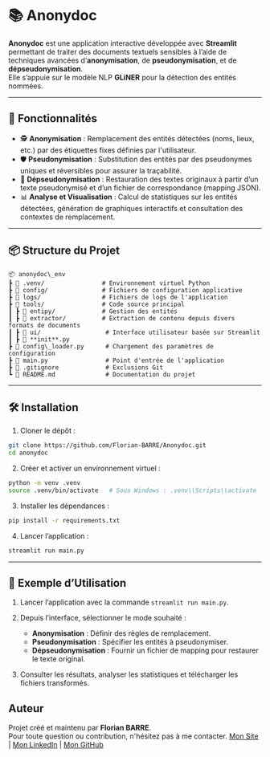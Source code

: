 # 📚 Anonydoc

**Anonydoc** est une application interactive développée avec **Streamlit** permettant de traiter des documents textuels
sensibles à l’aide de techniques avancées d’**anonymisation**, de **pseudonymisation**, et de **dépseudonymisation**.  
Elle s’appuie sur le modèle NLP **GLiNER** pour la détection des entités nommées.

---

## 🚀 Fonctionnalités

- 🕵️ **Anonymisation** : Remplacement des entités détectées (noms, lieux, etc.) par des étiquettes fixes définies par
  l'utilisateur.
- 🛡️ **Pseudonymisation** : Substitution des entités par des pseudonymes uniques et réversibles pour assurer la
  traçabilité.
- 🔄 **Dépseudonymisation** : Restauration des textes originaux à partir d’un texte pseudonymisé et d’un fichier de
  correspondance (mapping JSON).
- 📊 **Analyse et Visualisation** : Calcul de statistiques sur les entités détectées, génération de graphiques
  interactifs et consultation des contextes de remplacement.

---

## 📦 Structure du Projet

```
📦 anonydoc\_env
┣ 📂 .venv/                # Environnement virtuel Python
┣ 📂 config/               # Fichiers de configuration applicative
┣ 📂 logs/                 # Fichiers de logs de l'application
┣ 📂 tools/                # Code source principal
┃ ┣ 📂 entipy/             # Gestion des entités
┃ ┣ 📂 extractor/          # Extraction de contenu depuis divers formats de documents
┃ ┣ 📂 ui/                  # Interface utilisateur basée sur Streamlit
┃ ┣ 📄 **init**.py
┣ 📄 config\_loader.py      # Chargement des paramètres de configuration
┣ 📄 main.py                # Point d'entrée de l'application
┣ 📄 .gitignore             # Exclusions Git
┗ 📄 README.md              # Documentation du projet
```

---

## 🛠️ Installation

1. Cloner le dépôt :

```bash
git clone https://github.com/Florian-BARRE/Anonydoc.git
cd anonydoc
```

2. Créer et activer un environnement virtuel :

```bash
python -m venv .venv
source .venv/bin/activate   # Sous Windows : .venv\\Scripts\\activate
```

3. Installer les dépendances :

```bash
pip install -r requirements.txt
```

4. Lancer l’application :

```bash
streamlit run main.py
```

---

## 📖 Exemple d’Utilisation

1. Lancer l’application avec la commande `streamlit run main.py`.
2. Depuis l’interface, sélectionner le mode souhaité :

    * **Anonymisation** : Définir des règles de remplacement.
    * **Pseudonymisation** : Spécifier les entités à pseudonymiser.
    * **Dépseudonymisation** : Fournir un fichier de mapping pour restaurer le texte original.
3. Consulter les résultats, analyser les statistiques et télécharger les fichiers transformés.

## Auteur

Projet créé et maintenu par **Florian BARRE**.  
Pour toute question ou contribution, n'hésitez pas à me contacter.
[Mon Site](https://florianbarre.fr/) | [Mon LinkedIn](www.linkedin.com/in/barre-florian) | [Mon GitHub](https://github.com/Florian-BARRE)